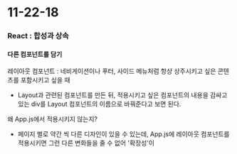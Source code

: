 # 11-22-18

### React : 합성과 상속

#### 다른 컴포넌트를 담기

레이아웃 컴포넌트 : 네비게이션이나 푸터, 사이드 메뉴처럼 항상 상주시키고 싶은 콘텐츠를 포함시키고 싶을 때
 - Layout과 관련된 컴포넌트를 만든 뒤, 적용시키고 싶은 컴포넌트의 내용을 감싸고 있는 div를 Layout 컴포넌트의 이름으로 바꿔준다고 보면 된다.

왜 App.js에서 적용시키지 않는지?
- 페이지 별로 약간 씩 다른 디자인이 있을 수 있는데, App.js에 레이아웃 컴포넌트를 적용시키면 그런 다른 변화들을 줄 수 없어 '확장성'이 